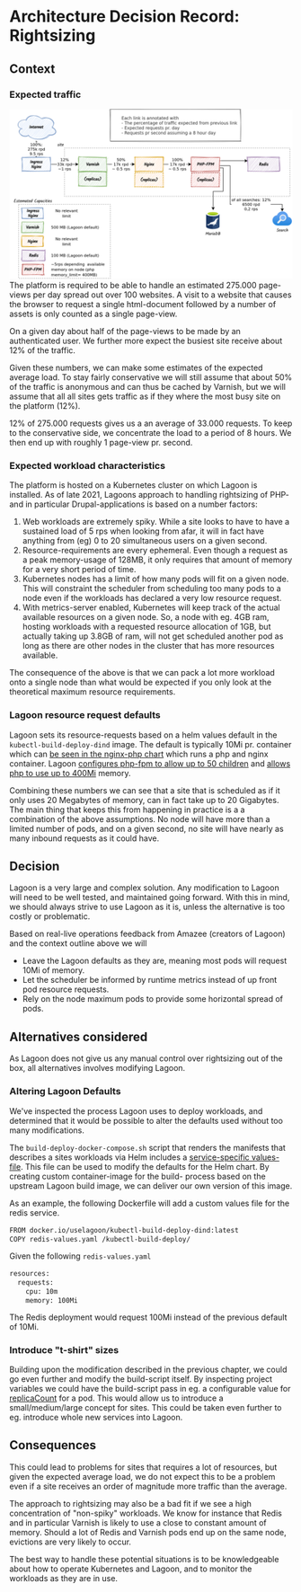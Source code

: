 # Architecture Decision Record: Rightsizing

## Context

### Expected traffic

![](../../diagrams/render-png/request-path.png)
The platform is required to be able to handle an estimated 275.000 page-views
per day spread out over 100 websites. A visit to a website that causes the
browser to request a single html-document followed by a number of assets is only
counted as a single page-view.

On a given day about half of the page-views to be made by an authenticated
user. We further more expect the busiest site receive about 12% of the traffic.

Given these numbers, we can make some estimates of the expected average load.
To stay fairly conservative we will still assume that about 50% of the traffic
is anonymous and can thus be cached by Varnish, but we will assume that all
all sites gets traffic as if they where the most busy site on the platform (12%).

12% of 275.000 requests gives us a an average of 33.000 requests. To keep to the
conservative side, we concentrate the load to a period of 8 hours. We then end
up with roughly 1 page-view pr. second.

### Expected workload characteristics

The platform is hosted on a Kubernetes cluster on which Lagoon is installed.
As of late 2021, Lagoons approach to handling rightsizing of PHP- and in
particular Drupal-applications is based on a number factors:

1. Web workloads are extremely spiky. While a site looks to have to have a
   sustained load of 5 rps when looking from afar, it will in fact have anything
   from (eg) 0 to 20 simultaneous users on a given second.
2. Resource-requirements are every ephemeral. Even though a request as a peak
   memory-usage of 128MB, it only requires that amount of memory for a very
   short period of time.
3. Kubernetes nodes has a limit of how many pods will fit on a given node.
   This will constraint the scheduler from scheduling too many pods to a node
   even if the workloads has declared a very low resource request.
4. With metrics-server enabled, Kubernetes will keep track of the actual
   available resources on a given node. So, a node with eg. 4GB ram, hosting
   workloads with a requested resource allocation of 1GB, but actually taking
   up 3.8GB of ram, will not get scheduled another pod as long as there are
   other nodes in the cluster that has more resources available.

The consequence of the above is that we can pack a lot more workload onto a single
node than what would be expected if you only look at the theoretical maximum
resource requirements.

### Lagoon resource request defaults

Lagoon sets its resource-requests based on a helm values default in the
`kubectl-build-deploy-dind` image. The default is typically 10Mi pr. container
which can [be seen in the nginx-php chart](https://github.com/uselagoon/lagoon/blob/e08be8e274e3fd093f7a103b2cd00a46075b763c/images/kubectl-build-deploy-dind/helmcharts/nginx-php/values.yaml#L40)
which runs a php and nginx container. Lagoon [configures php-fpm to allow up to 50 children](https://github.com/uselagoon/lagoon-images/blob/4ce87252e381f3647e36eddbfd3913ddf4cfa3bb/images/php-fpm/php-fpm.d/www.conf)
and [allows php to use up to 400Mi](https://github.com/uselagoon/lagoon-images/blob/e1f8d8a7064aac663d4b972da90e54f292486ed3/images/php-fpm/php.ini#L211) memory.

Combining these numbers we can see that a site that is scheduled as if it only
uses 20 Megabytes of memory, can in fact take up to 20 Gigabytes. The main thing
that keeps this from happening in practice is a a combination of the above
assumptions. No node will have more than a limited number of pods, and on a
given second, no site will have nearly as many inbound requests as it could have.

## Decision

Lagoon is a very large and complex solution. Any modification to Lagoon will
need to be well tested, and maintained going forward. With this in mind, we
should always strive to use Lagoon as it is, unless the alternative is too
costly or problematic.

Based on real-live operations feedback from Amazee (creators of Lagoon) and the
context outline above we will

- Leave the Lagoon defaults as they are, meaning most pods will request 10Mi of
  memory.
- Let the scheduler be informed by runtime metrics instead of up front pod
  resource requests.
- Rely on the node maximum pods to provide some horizontal spread of pods.

## Alternatives considered

As Lagoon does not give us any manual control over rightsizing out of the box,
all alternatives involves modifying Lagoon.

### Altering Lagoon Defaults

We've inspected the process Lagoon uses to deploy workloads, and determined that
it would be possible to alter the defaults used without too many modifications.

The `build-deploy-docker-compose.sh` script that renders the manifests that
describes a sites workloads via Helm includes a [service-specific values-file](https://github.com/uselagoon/lagoon/blob/59a2387030f6d5f8affc316e4d2c62d5ce39ed57/images/kubectl-build-deploy-dind/build-deploy-docker-compose.sh#L839). This file can be used to modify the
defaults for the Helm chart. By creating custom container-image for the build-
process based on the upstream Lagoon build image, we can deliver our own version
of this image.

As an example, the following Dockerfile will add a custom values file for the
redis service.

```
FROM docker.io/uselagoon/kubectl-build-deploy-dind:latest
COPY redis-values.yaml /kubectl-build-deploy/
```

Given the following `redis-values.yaml`

```
resources:
  requests:
    cpu: 10m
    memory: 100Mi
```

The Redis deployment would request 100Mi instead of the previous default of 10Mi.

### Introduce "t-shirt" sizes

Building upon the modification described in the previous chapter, we could go
even further and modify the build-script itself. By inspecting project variables
we could have the build-script pass in eg. a configurable value for [replicaCount](https://github.com/uselagoon/lagoon/blob/59a2387030f6d5f8affc316e4d2c62d5ce39ed57/images/kubectl-build-deploy-dind/helmcharts/nginx-php/values.yaml#L5) for a pod. This would allow us to introduce a
small/medium/large concept for sites. This could be taken even further to eg.
introduce whole new services into Lagoon.

## Consequences

This could lead to problems for sites that requires a lot of resources, but
given the expected average load, we do not expect this to be a problem even if
a site receives an order of magnitude more traffic than the average.

The approach to rightsizing may also be a bad fit if we see a high concentration
of "non-spiky" workloads. We know for instance that Redis and in particular
Varnish is likely to use a close to constant amount of memory. Should a lot of
Redis and Varnish pods end up on the same node, evictions are very likely to
occur.

The best way to handle these potential situations is to be knowledgeable about
how to operate Kubernetes and Lagoon, and to monitor the workloads as they are
in use.
